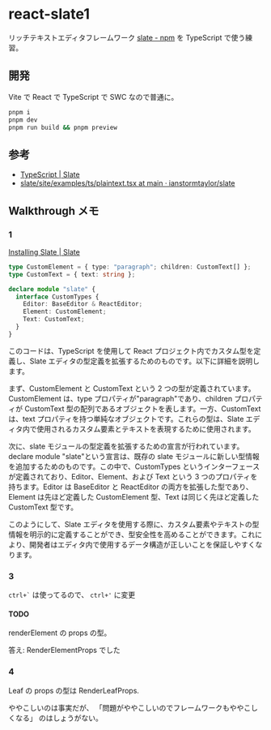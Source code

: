 # react-slate1

リッチテキストエディタフレームワーク
[slate - npm](https://www.npmjs.com/package/slate)
を
TypeScript で使う練習。

## 開発

Vite で React で TypeScript で SWC なので普通に。

```sh
pnpm i
pnpm dev
pnpm run build && pnpm preview
```

## 参考

- [TypeScript | Slate](https://docs.slatejs.org/concepts/12-typescript)
- [slate/site/examples/ts/plaintext.tsx at main · ianstormtaylor/slate](https://github.com/ianstormtaylor/slate/blob/main/site/examples/ts/plaintext.tsx)

## Walkthrough メモ

### 1

[Installing Slate | Slate](https://docs.slatejs.org/walkthroughs/01-installing-slate)

```typescript
type CustomElement = { type: "paragraph"; children: CustomText[] };
type CustomText = { text: string };

declare module "slate" {
  interface CustomTypes {
    Editor: BaseEditor & ReactEditor;
    Element: CustomElement;
    Text: CustomText;
  }
}
```

このコードは、TypeScript を使用して React プロジェクト内でカスタム型を定義し、Slate エディタの型定義を拡張するためのものです。以下に詳細を説明します。

まず、CustomElement と CustomText という 2 つの型が定義されています。CustomElement は、type プロパティが"paragraph"であり、children プロパティが CustomText 型の配列であるオブジェクトを表します。一方、CustomText は、text プロパティを持つ単純なオブジェクトです。これらの型は、Slate エディタ内で使用されるカスタム要素とテキストを表現するために使用されます。

次に、slate モジュールの型定義を拡張するための宣言が行われています。declare module "slate"という宣言は、既存の slate モジュールに新しい型情報を追加するためのものです。この中で、CustomTypes というインターフェースが定義されており、Editor、Element、および Text という 3 つのプロパティを持ちます。Editor は BaseEditor と ReactEditor の両方を拡張した型であり、Element は先ほど定義した CustomElement 型、Text は同じく先ほど定義した CustomText 型です。

このようにして、Slate エディタを使用する際に、カスタム要素やテキストの型情報を明示的に定義することができ、型安全性を高めることができます。これにより、開発者はエディタ内で使用するデータ構造が正しいことを保証しやすくなります。

### 3

<code>ctrl+\`</code> は使ってるので、 `ctrl+'` に変更

#### TODO

renderElement の props の型。

答え: RenderElementProps でした

### 4

Leaf の props の型は RenderLeafProps.

ややこしいのは事実だが、
「問題がややこしいのでフレームワークもややこしくなる」
のはしょうがない。
